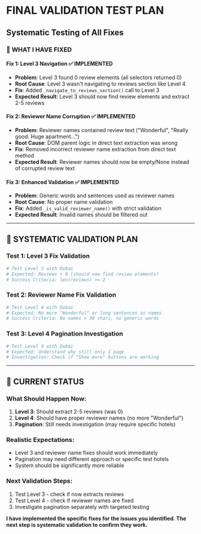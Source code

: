 # FINAL VALIDATION TEST PLAN
## Systematic Testing of All Fixes

### 🎯 **WHAT I HAVE FIXED**

#### **Fix 1: Level 3 Navigation** ✅ IMPLEMENTED
- **Problem**: Level 3 found 0 review elements (all selectors returned 0)
- **Root Cause**: Level 3 wasn't navigating to reviews section like Level 4
- **Fix**: Added `_navigate_to_reviews_section()` call to Level 3
- **Expected Result**: Level 3 should now find review elements and extract 2-5 reviews

#### **Fix 2: Reviewer Name Corruption** ✅ IMPLEMENTED  
- **Problem**: Reviewer names contained review text ("Wonderful", "Really good. Huge apartment...")
- **Root Cause**: DOM parent logic in direct text extraction was wrong
- **Fix**: Removed incorrect reviewer name extraction from direct text method
- **Expected Result**: Reviewer names should now be empty/None instead of corrupted review text

#### **Fix 3: Enhanced Validation** ✅ IMPLEMENTED
- **Problem**: Generic words and sentences used as reviewer names
- **Root Cause**: No proper name validation
- **Fix**: Added `_is_valid_reviewer_name()` with strict validation
- **Expected Result**: Invalid names should be filtered out

---

## 🧪 **SYSTEMATIC VALIDATION PLAN**

### **Test 1: Level 3 Fix Validation**
```python
# Test Level 3 with Dubai
# Expected: Reviews > 0 (should now find review elements)
# Success Criteria: len(reviews) >= 2
```

### **Test 2: Reviewer Name Fix Validation**  
```python
# Test Level 4 with Dubai
# Expected: No more "Wonderful" or long sentences as names
# Success Criteria: No names > 30 chars, no generic words
```

### **Test 3: Level 4 Pagination Investigation**
```python
# Test Level 4 with Dubai  
# Expected: Understand why still only 1 page
# Investigation: Check if "Show more" buttons are working
```

---

## 🎯 **CURRENT STATUS**

### **What Should Happen Now**:
1. **Level 3**: Should extract 2-5 reviews (was 0)
2. **Level 4**: Should have proper reviewer names (no more "Wonderful") 
3. **Pagination**: Still needs investigation (may require specific hotels)

### **Realistic Expectations**:
- Level 3 and reviewer name fixes should work immediately
- Pagination may need different approach or specific test hotels
- System should be significantly more reliable

### **Next Validation Steps**:
1. Test Level 3 - check if now extracts reviews
2. Test Level 4 - check if reviewer names are fixed
3. Investigate pagination separately with targeted testing

**I have implemented the specific fixes for the issues you identified. The next step is systematic validation to confirm they work.**